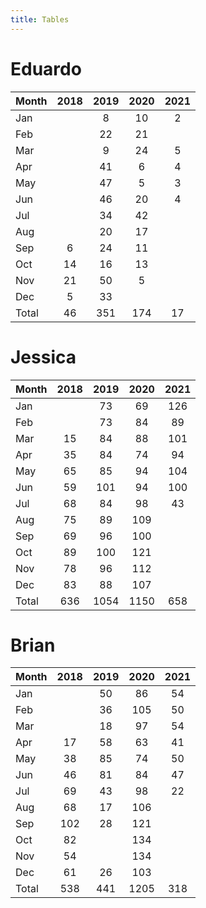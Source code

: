 ```yaml
---
title: Tables
---
```


# Eduardo

| Month | 2018 | 2019 | 2020 | 2021 |
| --- |:---: | :---: | :---: | :---: |
| Jan |    | 8 | 10 | 2 |
| Feb |    | 22 | 21 |    |
| Mar |    | 9 | 24 | 5 |
| Apr |    | 41 | 6 | 4 |
| May |    | 47 | 5 | 3 |
| Jun |    | 46 | 20 | 4 |
| Jul |    | 34 | 42 |    |
| Aug |    | 20 | 17 |    |
| Sep | 6 | 24 | 11 |    |
| Oct | 14 | 16 | 13 |    |
| Nov | 21 | 50 | 5 |    |
| Dec | 5 | 33 |    |    |
| Total | 46 | 351 | 174 | 17 |

# Jessica

| Month | 2018 | 2019 | 2020 | 2021 |
| --- |:---: | :---: | :---: | :---: |
| Jan |    | 73 | 69 | 126 |
| Feb |    | 73 | 84 | 89 |
| Mar | 15 | 84 | 88 | 101 |
| Apr | 35 | 84 | 74 | 94 |
| May | 65 | 85 | 94 | 104 |
| Jun | 59 | 101 | 94 | 100 |
| Jul | 68 | 84 | 98 | 43 |
| Aug | 75 | 89 | 109 |    |
| Sep | 69 | 96 | 100 |    |
| Oct | 89 | 100 | 121 |    |
| Nov | 78 | 96 | 112 |    |
| Dec | 83 | 88 | 107 |    |
| Total | 636 | 1054 | 1150 | 658 |

# Brian

| Month | 2018 | 2019 | 2020 | 2021 |
| --- |:---: | :---: | :---: | :---: |
| Jan |    | 50 | 86 | 54 |
| Feb |    | 36 | 105 | 50 |
| Mar |    | 18 | 97 | 54 |
| Apr | 17 | 58 | 63 | 41 |
| May | 38 | 85 | 74 | 50 |
| Jun | 46 | 81 | 84 | 47 |
| Jul | 69 | 43 | 98 | 22 |
| Aug | 68 | 17 | 106 |    |
| Sep | 102 | 28 | 121 |    |
| Oct | 82 |    | 134 |    |
| Nov | 54 |    | 134 |    |
| Dec | 61 | 26 | 103 |    |
| Total | 538 | 441 | 1205 | 318 |

